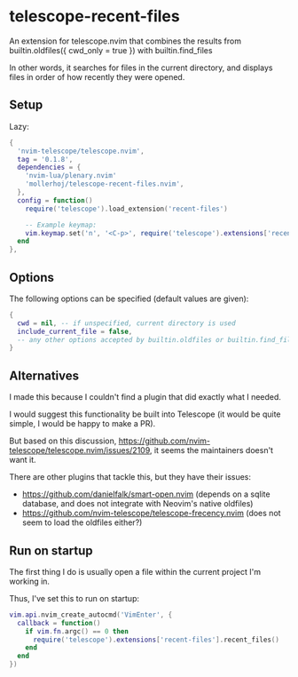 # telescope-recent-files

An extension for telescope.nvim that combines the results from builtin.oldfiles({ cwd_only = true }) with builtin.find_files

In other words, it searches for files in the current directory, and displays files in order of how recently they were opened.

## Setup

Lazy:
```lua
{
  'nvim-telescope/telescope.nvim',
  tag = '0.1.8',
  dependencies = {
    'nvim-lua/plenary.nvim'
    'mollerhoj/telescope-recent-files.nvim',
  },
  config = function()
    require('telescope').load_extension('recent-files')

    -- Example keymap:
    vim.keymap.set('n', '<C-p>', require('telescope').extensions['recent-files'].recent_files, { desc = 'Search Files' })
  end
},
```

## Options

The following options can be specified (default values are given):
```lua
{
  cwd = nil, -- if unspecified, current directory is used
  include_current_file = false,
  -- any other options accepted by builtin.oldfiles or builtin.find_files are also accepted
}
```

## Alternatives

I made this because I couldn't find a plugin that did exactly what I needed.

I would suggest this functionality be built into Telescope (it would be quite simple, I would be happy to make a PR).

But based on this discussion, https://github.com/nvim-telescope/telescope.nvim/issues/2109, it seems the maintainers doesn't want it.

There are other plugins that tackle this, but they have their issues:

- https://github.com/danielfalk/smart-open.nvim (depends on a sqlite database, and does not integrate with Neovim's native oldfiles)
- https://github.com/nvim-telescope/telescope-frecency.nvim (does not seem to load the oldfiles either?)

## Run on startup

The first thing I do is usually open a file within the current project I'm working in.

Thus, I've set this to run on startup:

```lua
vim.api.nvim_create_autocmd('VimEnter', {
  callback = function()
    if vim.fn.argc() == 0 then
      require('telescope').extensions['recent-files'].recent_files()
    end
  end
})
```
